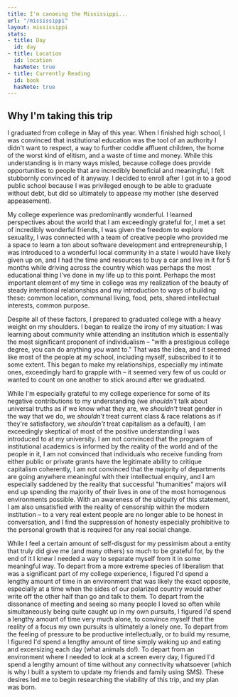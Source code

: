 ```yaml
---
title: I'm canoeing the Mississippi...
url: "/mississippi"
layout: mississippi
stats:
- title: Day
  id: day
- title: Location
  id: location
  hasNote: true
- title: Currently Reading
  id: book
  hasNote: true
---
```


## Why I'm taking this trip

I graduated from college in May of this year. When I finished high school, I was convinced that institutional education was the tool of an authority I didn't want to respect, a way to further coddle affluent children, the home of the worst kind of elitism, and a waste of time and money. While this understanding is in many ways misled, because college does provide opportunities to people that are incredibly beneficial and meaningful, I felt stubbornly convinced of it anyway. I decided to enroll after I got in to a good public school because I was privileged enough to be able to graduate without debt, but did so ultimately to appease my mother (she deserved appeasement).

My college experience was predominantly wonderful. I learned perspectives about the world that I am exceedingly grateful for, I met a set of incredibly wonderful friends, I was given the freedom to explore sexuality, I was connected with a team of creative people who provided me a space to learn a ton about software development and entrepreneurship, I was introduced to a wonderful local community in a state I would have likely given up on, and I had the time and resources to buy a car and live in it for 5 months while driving across the country which was perhaps the most educational thing I've done in my life up to this point. Perhaps the most important element of my time in college was my realization of the beauty of steady intentional relationships and my introduction to ways of building these: common location, communal living, food, pets, shared intellectual interests, common purpose.

Despite all of these factors, I prepared to graduated college with a heavy weight on my shoulders. I began to realize the irony of my situation: I was learning about community while attending an institution which is essentially the most significant proponent of individualism – "with a prestigious college degree, you can do anything *you* want to." That was the idea, and it seemed like most of the people at my school, including myself, subscribed to it to some extent. This began to make my relationships, especially my intimate ones, exceedingly hard to grapple with – it seemed very few of us could or wanted to count on one another to stick around after we graduated.

While I'm especially grateful to my college experience for some of its negative contributions to my understanding (we *shouldn't* talk about universal truths as if we know what they are, we *shouldn't* treat gender in the way that we do, we *shouldn't* treat current class & race relations as if they're satisfactory, we *shouldn't* treat capitalism as a default), I am exceedingly skeptical of most of the positive understanding I was introduced to at my university. I am not convinced that the program of institutional academics is informed by the reality of the world and of the people in it, I am not convinced that individuals who receive funding from either public or private grants have the legitimate ability to critique capitalism coherently, I am not convinced that the majority of departments are going anywhere meaningful with their intellectual enquiry, and I am especially saddened by the reality that successful "humanities" majors will end up spending the majority of their lives in one of the most homogenous environments possible. With an awareness of the ubiquity of this statement, I am also unsatisfied with the reality of censorship within the modern institution – to a very real extent people are no longer able to be honest in conversation, and I find the suppression of honesty especially prohibitive to the personal growth that is required for any real social change.

While I feel a certain amount of self-disgust for my pessimism about a entity that truly did give me (and many others) so much to be grateful for, by the end of it I knew I needed a way to separate myself from it in some meaningful way. To depart from a more extreme species of liberalism that was a significant part of my college experience, I figured I'd spend a lengthy amount of time in an environment that was likely the exact opposite, especially at a time when the sides of our polarized country would rather write off the other half than go and talk to them. To depart from the dissonance of meeting and seeing so many people I loved so often while simultaneously being quite caught up in my own pursuits, I figured I'd spend a lengthy amount of time very much alone, to convince myself that the reality of a focus my own pursuits is ultimately a lonely one. To depart from the feeling of pressure to be productive intellectually, or to build my resume, I figured I'd spend a lengthy amount of time simply waking up and eating and excersizing each day (what animals do!). To depart from an environment where I needed to look at a screen every day, I figured I'd spend a lengthy amount of time without any connectivity whatsoever (which is why I built a system to update my friends and family using SMS). These desires led me to begin researching the viability of this trip, and my plan was born.